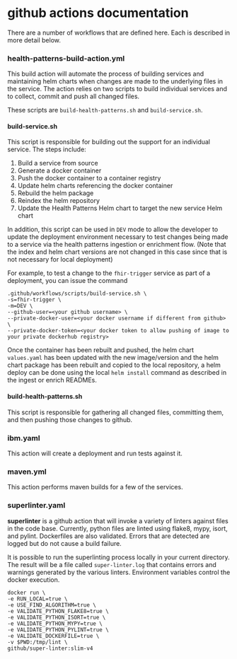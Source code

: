 # github actions documentation

There are a number of workflows that are defined here.  Each is described in more detail below.

### health-patterns-build-action.yml
This build action will automate the process of building services and maintaining helm charts when changes are made to the underlying files in the service.  The action relies on two scripts to build individual services and to collect, commit and push all changed files.

These scripts are `build-health-patterns.sh` and `build-service.sh`.

#### build-service.sh

This script is responsible for building out the support for an individual service.  The steps include:

1. Build a service from source
1. Generate a docker container
1. Push the docker container to a container registry
1. Update helm charts referencing the docker container
1. Rebuild the helm package
1. Reindex the helm repository
1. Update the Health Patterns Helm chart to target the new service Helm chart

In addition, this script can be used in `DEV` mode to allow the developer to update the deployment environment necessary to test changes being made to a service via the health patterns ingestion or enrichment flow. (Note that the index and helm chart versions are not changed in this case since that is not necessary for local deployment)

For example, to test a change to the `fhir-trigger` service as part of a deployment, you can issue the command

```
.github/workflows/scripts/build-service.sh \
-s=fhir-trigger \
-m=DEV \
--github-user=<your github username> \
--private-docker-user=<your docker username if different from github> \
--private-docker-token=<your docker token to allow pushing of image to your private dockerhub registry>
```

Once the container has been rebuilt and pushed, the helm chart `values.yaml` has been updated with the new image/version and the helm chart package has been rebuilt and copied to the local repository, a helm deploy can be done using the local `helm install` command as described in the ingest or enrich READMEs.

#### build-health-patterns.sh
This script is responsible for gathering all changed files, committing them, and then pushing those changes to github.

### ibm.yaml
This action will create a deployment and run tests against it.

### maven.yml
This action performs maven builds for a few of the services.

### superlinter.yaml
**superlinter** is a github action that will invoke a variety of linters against files in the code base.  Currently, python files are linted using flake8, mypy, isort, and pylint.  Dockerfiles are also validated.  Errors that are detected are logged but do not cause a build failure.

It is possible to run the superlinting process locally in your current directory. The result will be a file called  `super-linter.log` that contains errors and warnings generated by the various linters.  Environment variables control the docker execution.

```
docker run \
-e RUN_LOCAL=true \
-e USE_FIND_ALGORITHM=true \
-e VALIDATE_PYTHON_FLAKE8=true \
-e VALIDATE_PYTHON_ISORT=true \
-e VALIDATE_PYTHON_MYPY=true \
-e VALIDATE_PYTHON_PYLINT=true \
-e VALIDATE_DOCKERFILE=true \
-v $PWD:/tmp/lint \
github/super-linter:slim-v4
```
